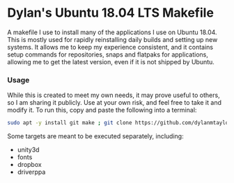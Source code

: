 # Dylan's Ubuntu 18.04 LTS Makefile
A makefile I use to install many of the applications I use on Ubuntu 18.04. This is mostly used for rapidly reinstalling daily builds and setting up new systems. It allows me to keep my experience consistent, and it contains setup commands for repositories, snaps and flatpaks for applications, allowing me to get the latest version, even if it is not shipped by Ubuntu.

### Usage

While this is created to meet my own needs, it may prove useful to others, so I am sharing it publicly. Use at your own risk, and feel free to take it and modify it. To run this, copy and paste the following into a terminal:

``` bash
sudo apt -y install git make ; git clone https://github.com/dylanmtaylor/dylan-ubuntu-makefile.git ; cd dylan-ubuntu-makefile ; make
```

Some targets are meant to be executed separately, including:

* unity3d
* fonts
* dropbox
* driverppa
